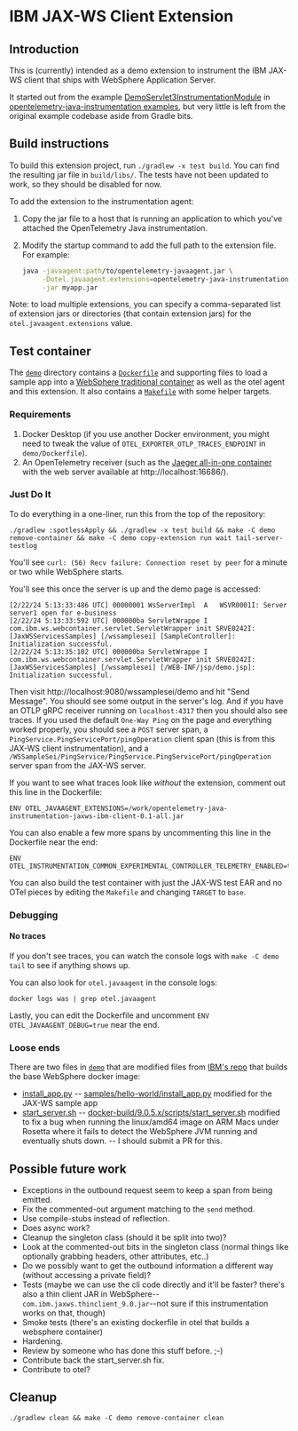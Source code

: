 # IBM JAX-WS Client Extension

## Introduction

This is (currently) intended as a demo extension to instrument the IBM JAX-WS client that ships with WebSphere Application Server.

It started out from the example [DemoServlet3InstrumentationModule](https://github.com/open-telemetry/opentelemetry-java-instrumentation/blob/main/examples/extension/src/main/java/com/example/javaagent/instrumentation/DemoServlet3InstrumentationModule.java)
in [opentelemetry-java-instrumentation examples](https://github.com/open-telemetry/opentelemetry-java-instrumentation/tree/main/examples/extension),
but very little is left from the original example codebase aside from Gradle bits.

## Build instructions

To build this extension project, run `./gradlew -x test build`. You can find the resulting jar file in `build/libs/`.
The tests have not been updated to work, so they should be disabled for now.

To add the extension to the instrumentation agent:

1. Copy the jar file to a host that is running an application to which you've attached the OpenTelemetry Java instrumentation.
2. Modify the startup command to add the full path to the extension file. For example:

   ```bash
   java -javaagent:path/to/opentelemetry-javaagent.jar \
        -Dotel.javaagent.extensions=opentelemetry-java-instrumentation-jaxws-ibm-client-0.1-all.jar \
        -jar myapp.jar
   ```

Note: to load multiple extensions, you can specify a comma-separated list of extension jars or directories (that
contain extension jars) for the `otel.javaagent.extensions` value.

## Test container

The [`demo`](demo/) directory contains a [`Dockerfile`](demo/Dockerfile) and supporting files to
load a sample app into a [WebSphere traditional container](https://hub.docker.com/r/ibmcom/websphere-traditional)
as well as the otel agent and this extension.
It also contains a [`Makefile`](demo/Makefile) with some helper targets.

### Requirements

1. Docker Desktop (if you use another Docker environment, you might need to tweak the value of `OTEL_EXPORTER_OTLP_TRACES_ENDPOINT` in `demo/Dockerfile`).
2. An OpenTelemetry receiver (such as the [Jaeger all-in-one container](https://www.jaegertracing.io/docs/latest/getting-started/#all-in-one) with the web server available at http://localhost:16686/).

### Just Do It

To do everything in a one-liner, run this from the top of the repository:

```
./gradlew :spotlessApply && ./gradlew -x test build && make -C demo remove-container && make -C demo copy-extension run wait tail-server-testlog
```

You'll see `curl: (56) Recv failure: Connection reset by peer` for a minute or two while WebSphere starts.

You'll see this once the server is up and the demo page is accessed:
```
[2/22/24 5:13:33:486 UTC] 00000001 WsServerImpl  A   WSVR0001I: Server server1 open for e-business
[2/22/24 5:13:33:592 UTC] 000000ba ServletWrappe I com.ibm.ws.webcontainer.servlet.ServletWrapper init SRVE0242I: [JaxWSServicesSamples] [/wssamplesei] [SampleController]: Initialization successful.
[2/22/24 5:13:35:102 UTC] 000000ba ServletWrappe I com.ibm.ws.webcontainer.servlet.ServletWrapper init SRVE0242I: [JaxWSServicesSamples] [/wssamplesei] [/WEB-INF/jsp/demo.jsp]: Initialization successful.
```

Then visit http://localhost:9080/wssamplesei/demo and hit "Send Message".
You should see some output in the server's log.
And if you have an OTLP gRPC receiver running on `localhost:4317` then you should also see traces.
If you used the default `One-Way Ping` on the page and  everything worked properly, you should see a `POST` server span, a `PingService.PingServicePort/pingOperation` client span (this is from this JAX-WS client instrumentation), and a `/WSSampleSei/PingService/PingService.PingServicePort/pingOperation` server span from the JAX-WS server.

If you want to see what traces look like *without* the extension, comment out this line in the Dockerfile:
```
ENV OTEL_JAVAAGENT_EXTENSIONS=/work/opentelemetry-java-instrumentation-jaxws-ibm-client-0.1-all.jar
```

You can also enable a few more spans by uncommenting this line in the Dockerfile near the end:
```
ENV OTEL_INSTRUMENTATION_COMMON_EXPERIMENTAL_CONTROLLER_TELEMETRY_ENABLED=true
```

You can also build the test container with just the JAX-WS test EAR and no OTel pieces
by editing the `Makefile` and changing `TARGET` to `base`.

### Debugging

#### No traces
If you don't see traces, you can watch the console logs with `make -C demo tail` to see if anything shows up.

You can also look for `otel.javaagent` in the console logs:
```
docker logs was | grep otel.javaagent
```

Lastly, you can edit the Dockerfile and uncomment `ENV OTEL_JAVAAGENT_DEBUG=true` near the end.

### Loose ends

There are two files in [`demo`](demo/) that are modified files from [IBM's repo](https://github.com/WASdev/ci.docker.websphere-traditional/tree/main/) that builds the base WebSphere docker image:

- [install_app.py](demo/install_app.py) -- [samples/hello-world/install_app.py](https://github.com/WASdev/ci.docker.websphere-traditional/blob/main/samples/hello-world/install_app.py) modified for the JAX-WS sample app
- [start_server.sh](demo/start_server.sh) -- [docker-build/9.0.5.x/scripts/start_server.sh](https://github.com/WASdev/ci.docker.websphere-traditional/blob/main/docker-build/9.0.5.x/scripts/start_server.sh) modified to fix a bug when running the linux/amd64 image on ARM Macs under Rosetta where it fails to detect the WebSphere JVM running and eventually shuts down. -- I should submit a PR for this.

## Possible future work

- Exceptions in the outbound request seem to keep a span from being emitted.
- Fix the commented-out argument matching to the `send` method.
- Use compile-stubs instead of reflection.
- Does async work?
- Cleanup the singleton class (should it be split into two)?
- Look at the commented-out bits in the singleton class (normal things like optionally grabbing headers, other attributes, etc..)
- Do we possibly want to get the outbound information a different way (without accessing a private field)?
- Tests (maybe we can use the cli code directly and it'll be faster? there's also a thin client JAR in WebSphere--`com.ibm.jaxws.thinclient_9.0.jar`--not sure if this instrumentation works on that, though)
- Smoke tests (there's an existing dockerfile in otel that builds a websphere container)
- Hardening.
- Review by someone who has done this stuff before. ;-)
- Contribute back the start_server.sh fix.
- Contribute to otel?

## Cleanup

```
./gradlew clean && make -C demo remove-container clean
```
